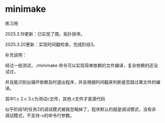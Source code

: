 # minimake
练习用

2025.3.19更新：已实现了图，拓扑排序。

2025.3.20更新：实现时间戳检查，完成阶段3。

补充说明：

经过一些测试，./minimake <target> 命令可以实现简单依赖的文件编译，复杂依赖的还没试过，

并且能识别出循环依赖及时退出程序，并且根据时间戳来判断是否跳过某文件的编译。

其中1.c 2.c 3.c为测试c文件，其他.c文件才是源代码

似乎阶段1的任务2的调试模式被我忽略掉了，程序默认的就是调试模式，没有非调试模式，不支持-v的命令行参数。
